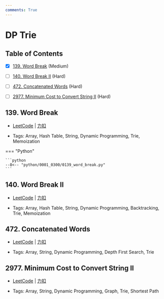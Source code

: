 ```yaml
---
comments: True
---
```


# DP Trie

## Table of Contents

- [x] [139. Word Break](#139-word-break) (Medium)
- [ ] [140. Word Break II](#140-word-break-ii) (Hard)
- [ ] [472. Concatenated Words](#472-concatenated-words) (Hard)
- [ ] [2977. Minimum Cost to Convert String II](#2977-minimum-cost-to-convert-string-ii) (Hard)


## 139. Word Break

-    [LeetCode](https://leetcode.com/problems/word-break/) | [力扣](https://leetcode.cn/problems/word-break/)

-   Tags: Array, Hash Table, String, Dynamic Programming, Trie, Memoization

=== "Python"

    ```python
    --8<-- "python/0001_0300/0139_word_break.py"
    ```



## 140. Word Break II

-    [LeetCode](https://leetcode.com/problems/word-break-ii/) | [力扣](https://leetcode.cn/problems/word-break-ii/)

-   Tags: Array, Hash Table, String, Dynamic Programming, Backtracking, Trie, Memoization



## 472. Concatenated Words

-    [LeetCode](https://leetcode.com/problems/concatenated-words/) | [力扣](https://leetcode.cn/problems/concatenated-words/)

-   Tags: Array, String, Dynamic Programming, Depth First Search, Trie



## 2977. Minimum Cost to Convert String II

-    [LeetCode](https://leetcode.com/problems/minimum-cost-to-convert-string-ii/) | [力扣](https://leetcode.cn/problems/minimum-cost-to-convert-string-ii/)

-   Tags: Array, String, Dynamic Programming, Graph, Trie, Shortest Path




